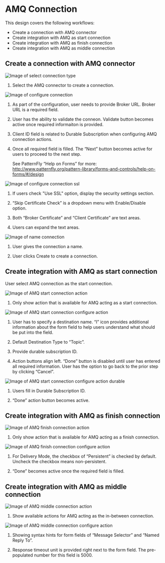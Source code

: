 # AMQ Connection

This design covers the following workflows:
- Create a connection with AMQ connector
- Create integration with AMQ as start connection
- Create integration with AMQ as finish connection
- Create integration with AMQ as middle connection

## Create a connection with AMQ connector

![Image of select connection type](img/AMQ_selectConnectionType.png)

1. Select the AMQ connector to create a connection.

![Image of configure connection](img/AMQ_configureConnection.png)

1.  As part of the configuration, user needs to provide Broker URL. Broker URL is a required field.

2. User has the ability to validate the conneon. Validate button becomes active once required informaiton is provided.

3. Client ID field is related to Durable Subscription when configuring AMQ connection actions.

4. Once all required field is filled. The “Next” button becomes active for users to proceed to the next step.

    See PatternFly “Help on Forms” for more:
    http://www.patternfly.org/pattern-library/forms-and-controls/help-on-forms/#/design


![Image of configure connection ssl](img/AMQ_configureConnection-ssl.png)

1.	If users check "Use SSL" option, display the security settings section.

2.	“Skip Certificate Check” is a dropdown menu with Enable/Disable option.

3.	 Both “Broker Certificate” and “Client Certificate” are text areas.

4.	 Users can expand the text areas.

![Image of name connection](img/AMQ_nameConnection.png)

1. User gives the connection a name.

2. User clicks Create to create a connection.


## Create integration with AMQ as start connection

User select AMQ connection as the start connection.

![Image of AMQ start connection action](img/AMQ_integration_startConnection_selectAction.png)

1. Only show action that is available for AMQ acting as a start connection.

![Image of AMQ start connection configure action](img/AMQ_integration_startConnection_configAction.png)

1. User has to specify a destination name.
“I” icon provides additional information about the form field to help users understand what should be put into the field.

2. Default Destination Type to “Topic”.  

3. Provide durable subscription ID.

4. Action buttons align left. “Done” button is disabled until user has entered all required information. User has the option to go back to the prior step by clicking “Cancel”.

![Image of AMQ start connection configure action durable](img/AMQ_integration_startConnection_configAction_durable.png)

1. Users fill in Durable Subscription ID.

2. “Done” action button becomes active.  


## Create integration with AMQ as finish connection

![Image of AMQ finish connection action](img/AMQ_finishConnection_selectAction.png)

1. Only show action that is available for AMQ acting as a finish connection.


![Image of AMQ finish connection configure action](img/AMQ_finishConnection_configAction.png)

1. For Delivery Mode, the checkbox of “Persistent” is checked by default. Uncheck the checkbox means non-persistent.

2. “Done” becomes active once the required field is filled.


## Create integration with AMQ as middle connection

![Image of AMQ middle connection action](img/AMQ_middleConnection_selectAction.png)

1. Show available actions for AMQ acting as the in-between connection.

![Image of AMQ middle connection configure action](img/AMQ_middleConnection_configAction.png)

1. Showing syntax hints for form fields of “Message Selector” and “Named Reply To”.

2. Response timeout unit is provided right next to the form field. The pre-populated number for this field is 5000.
